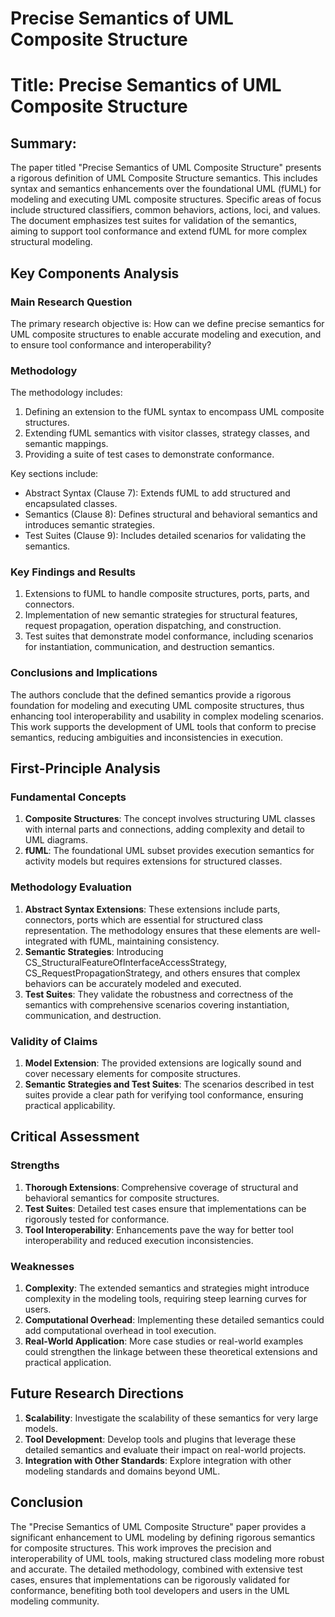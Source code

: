 # Precise Semantics of UML Composite Structure

# Title: Precise Semantics of UML Composite Structure

## Summary:
The paper titled "Precise Semantics of UML Composite Structure" presents a rigorous definition of UML Composite Structure semantics. This includes syntax and semantics enhancements over the foundational UML (fUML) for modeling and executing UML composite structures. Specific areas of focus include structured classifiers, common behaviors, actions, loci, and values. The document emphasizes test suites for validation of the semantics, aiming to support tool conformance and extend fUML for more complex structural modeling.

## Key Components Analysis

### Main Research Question

The primary research objective is: How can we define precise semantics for UML composite structures to enable accurate modeling and execution, and to ensure tool conformance and interoperability?

### Methodology

The methodology includes:
1. Defining an extension to the fUML syntax to encompass UML composite structures.
2. Extending fUML semantics with visitor classes, strategy classes, and semantic mappings.
3. Providing a suite of test cases to demonstrate conformance.

Key sections include:
- Abstract Syntax (Clause 7): Extends fUML to add structured and encapsulated classes.
- Semantics (Clause 8): Defines structural and behavioral semantics and introduces semantic strategies.
- Test Suites (Clause 9): Includes detailed scenarios for validating the semantics.

### Key Findings and Results

1. Extensions to fUML to handle composite structures, ports, parts, and connectors.
2. Implementation of new semantic strategies for structural features, request propagation, operation dispatching, and construction.
3. Test suites that demonstrate model conformance, including scenarios for instantiation, communication, and destruction semantics.

### Conclusions and Implications

The authors conclude that the defined semantics provide a rigorous foundation for modeling and executing UML composite structures, thus enhancing tool interoperability and usability in complex modeling scenarios. This work supports the development of UML tools that conform to precise semantics, reducing ambiguities and inconsistencies in execution.

## First-Principle Analysis

### Fundamental Concepts

1. **Composite Structures**: The concept involves structuring UML classes with internal parts and connections, adding complexity and detail to UML diagrams.
2. **fUML**: The foundational UML subset provides execution semantics for activity models but requires extensions for structured classes.

### Methodology Evaluation

1. **Abstract Syntax Extensions**: These extensions include parts, connectors, ports which are essential for structured class representation. The methodology ensures that these elements are well-integrated with fUML, maintaining consistency.
2. **Semantic Strategies**: Introducing CS_StructuralFeatureOfInterfaceAccessStrategy, CS_RequestPropagationStrategy, and others ensures that complex behaviors can be accurately modeled and executed.
3. **Test Suites**: They validate the robustness and correctness of the semantics with comprehensive scenarios covering instantiation, communication, and destruction.

### Validity of Claims

1. **Model Extension**: The provided extensions are logically sound and cover necessary elements for composite structures.
2. **Semantic Strategies and Test Suites**: The scenarios described in test suites provide a clear path for verifying tool conformance, ensuring practical applicability.

## Critical Assessment

### Strengths

1. **Thorough Extensions**: Comprehensive coverage of structural and behavioral semantics for composite structures.
2. **Test Suites**: Detailed test cases ensure that implementations can be rigorously tested for conformance.
3. **Tool Interoperability**: Enhancements pave the way for better tool interoperability and reduced execution inconsistencies.

### Weaknesses

1. **Complexity**: The extended semantics and strategies might introduce complexity in the modeling tools, requiring steep learning curves for users.
2. **Computational Overhead**: Implementing these detailed semantics could add computational overhead in tool execution.
3. **Real-World Application**: More case studies or real-world examples could strengthen the linkage between these theoretical extensions and practical application.

## Future Research Directions

1. **Scalability**: Investigate the scalability of these semantics for very large models.
2. **Tool Development**: Develop tools and plugins that leverage these detailed semantics and evaluate their impact on real-world projects.
3. **Integration with Other Standards**: Explore integration with other modeling standards and domains beyond UML.

## Conclusion

The "Precise Semantics of UML Composite Structure" paper provides a significant enhancement to UML modeling by defining rigorous semantics for composite structures. This work improves the precision and interoperability of UML tools, making structured class modeling more robust and accurate. The detailed methodology, combined with extensive test cases, ensures that implementations can be rigorously validated for conformance, benefiting both tool developers and users in the UML modeling community.